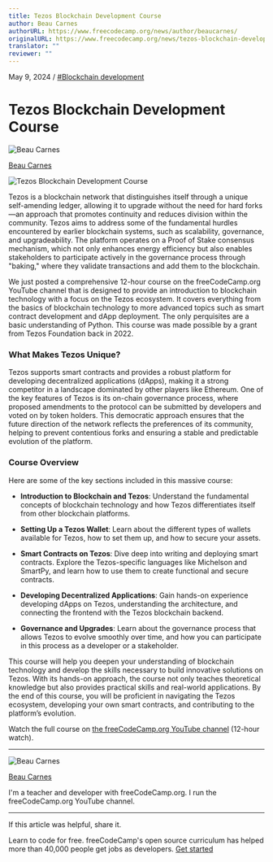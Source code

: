 ```yaml
---
title: Tezos Blockchain Development Course
author: Beau Carnes
authorURL: https://www.freecodecamp.org/news/author/beaucarnes/
originalURL: https://www.freecodecamp.org/news/tezos-blockchain-development-course/
translator: ""
reviewer: ""
---
```


May 9, 2024 / [#Blockchain development][1]

<!-- more -->

# Tezos Blockchain Development Course

![Beau Carnes](https://cdn.hashnode.com/res/hashnode/image/upload/v1713211849730/O5mmKs5h0.jpg)

[Beau Carnes][2]

  ![Tezos Blockchain Development Course](https://cdn.hashnode.com/res/hashnode/image/upload/v1715265004149/cfbd8cf4-3748-4291-a058-053aa88df5e6.png)

Tezos is a blockchain network that distinguishes itself through a unique self-amending ledger, allowing it to upgrade without the need for hard forks—an approach that promotes continuity and reduces division within the community. Tezos aims to address some of the fundamental hurdles encountered by earlier blockchain systems, such as scalability, governance, and upgradeability. The platform operates on a Proof of Stake consensus mechanism, which not only enhances energy efficiency but also enables stakeholders to participate actively in the governance process through "baking," where they validate transactions and add them to the blockchain.

We just posted a comprehensive 12-hour course on the freeCodeCamp.org YouTube channel that is designed to provide an introduction to blockchain technology with a focus on the Tezos ecosystem. It covers everything from the basics of blockchain technology to more advanced topics such as smart contract development and dApp deployment. The only perquisites are a basic understanding of Python. This course was made possible by a grant from Tezos Foundation back in 2022.

### What Makes Tezos Unique?

Tezos supports smart contracts and provides a robust platform for developing decentralized applications (dApps), making it a strong competitor in a landscape dominated by other players like Ethereum. One of the key features of Tezos is its on-chain governance process, where proposed amendments to the protocol can be submitted by developers and voted on by token holders. This democratic approach ensures that the future direction of the network reflects the preferences of its community, helping to prevent contentious forks and ensuring a stable and predictable evolution of the platform.

### Course Overview

Here are some of the key sections included in this massive course:

-   **Introduction to Blockchain and Tezos**: Understand the fundamental concepts of blockchain technology and how Tezos differentiates itself from other blockchain platforms.
    
-   **Setting Up a Tezos Wallet**: Learn about the different types of wallets available for Tezos, how to set them up, and how to secure your assets.
    
-   **Smart Contracts on Tezos**: Dive deep into writing and deploying smart contracts. Explore the Tezos-specific languages like Michelson and SmartPy, and learn how to use them to create functional and secure contracts.
    
-   **Developing Decentralized Applications**: Gain hands-on experience developing dApps on Tezos, understanding the architecture, and connecting the frontend with the Tezos blockchain backend.
    
-   **Governance and Upgrades**: Learn about the governance process that allows Tezos to evolve smoothly over time, and how you can participate in this process as a developer or a stakeholder.
    

This course will help you deepen your understanding of blockchain technology and develop the skills necessary to build innovative solutions on Tezos. With its hands-on approach, the course not only teaches theoretical knowledge but also provides practical skills and real-world applications. By the end of this course, you will be proficient in navigating the Tezos ecosystem, developing your own smart contracts, and contributing to the platform’s evolution.

Watch the full course on [the freeCodeCamp.org YouTube channel][3] (12-hour watch).

---

![Beau Carnes](https://cdn.hashnode.com/res/hashnode/image/upload/v1713211849730/O5mmKs5h0.jpg)

[Beau Carnes][4]

I'm a teacher and developer with freeCodeCamp.org. I run the freeCodeCamp.org YouTube channel.

---

If this article was helpful, share it.

Learn to code for free. freeCodeCamp's open source curriculum has helped more than 40,000 people get jobs as developers. [Get started][5]

[1]: /news/tag/blockchain-development/
[2]: /news/author/beaucarnes/
[3]: https://www.youtube.com/watch?v=pHQfw1W7V8s
[4]: /news/author/beaucarnes/
[5]: https://www.freecodecamp.org/learn/